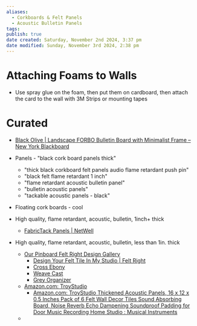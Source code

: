 ```yaml
---
aliases:
  - Corkboards & Felt Panels
  - Acoustic Bulletin Panels
tags: 
publish: true
date created: Saturday, November 2nd 2024, 3:37 pm
date modified: Sunday, November 3rd 2024, 2:38 pm
---
```


# Attaching Foams to Walls

- Use spray glue on the foam, then put them on cardboard, then attach the card to the wall with 3M Strips or mounting tapes

# Curated

- [Black Olive | Landscape FORBO Bulletin Board with Minimalist Frame – New York Blackboard](https://nyblackboard.com/collections/bulletin-boards/products/black-olive-landscape-forbo-bulletin-board-with-minimalist-frame?variant=40247797317809)
- Panels - "black cork board panels thick"
	- "thick black corkboard felt panels audio flame retardant push pin"
	- "black felt flame retardant 1 inch"
	- "flame retardant acoustic bulletin panel"
	- "bulletin acoustic panels"
	- "tackable acoustic panels - black"
- Floating cork boards - cool

- High quality, flame retardant, acoustic, bulletin, 1inch+ thick
	- [FabricTack Panels | NetWell](https://www.controlnoise.com/product/fabrictack-panels/)

- High quality, flame retardant, acoustic, bulletin, less than 1in. thick
	- [Our Pinboard Felt Right Design Gallery](https://feltright.com/pages/design-gallery)
		- [Design Your Felt Tile In My Studio | Felt Right](https://feltright.com/pages/customer-design?customer_design_id=12271)
		- [Cross Ebony](https://feltright.com/products/ebony-cross)
		- [Weave Cast](https://feltright.com/products/cast-parallel-weave)
		- [Grey Organizer](https://feltright.com/products/greys-organizer)
	- [Amazon.com: TroyStudio](https://www.amazon.com/stores/TroyStudio/page/C2456B38-CD45-4C35-A486-3B8EBB4BF54D?ref_=ast_bln&store_ref=bl_ast_dp_brandLogo_sto)
		- [Amazon.com: TroyStudio Thickened Acoustic Panels, 16 x 12 x 0.5 Inches Pack of 6 Felt Wall Decor Tiles Sound Absorbing Board, Noise Reverb Echo Dampening Soundproof Padding for Door Music Recording Home Studio : Musical Instruments](https://www.amazon.com/TroyStudio-Acoustic-Panel-Soundproofing-Absorbing/dp/B07T3DZV24)
	- 